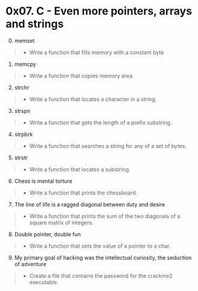 # 0x07. C - Even more pointers, arrays and strings

0. memset
> * Write a function that fills memory with a constant byte

1. memcpy
> * Write a function that copies memory area

2. strchr
> * Write a function that locates a character in a string.

3. strspn
> * Write a function that gets the length of a prefix substring.

4. strpbrk
> * Write a function that searches a string for any of a set of bytes.

5. strstr
> * Write a function that locates a substring.

6. Chess is mental torture
> * Write a function that prints the chessboard.

7. The line of life is a ragged diagonal between duty and desire
> * Write a function that prints the sum of the two diagonals of a square matrix of integers.

8. Double pointer, double fun
> * Write a function that sets the value of a pointer to a char.

9. My primary goal of hacking was the intellectual curiosity, the seduction of adventure
> * Create a file that contains the password for the crackme2 executable.